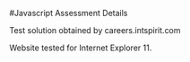 #Javascript Assessment Details

Test solution obtained by careers.intspirit.com

Website tested for Internet Explorer 11.
